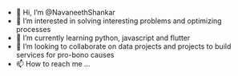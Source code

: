 - 👋 Hi, I’m @NavaneethShankar
- 👀 I’m interested in solving interesting problems and optimizing processes
- 🌱 I’m currently learning python, javascript and flutter
- 💞️ I’m looking to collaborate on data projects and projects to build services for pro-bono causes
- 📫 How to reach me ...

<!---
NavaneethShankar/NavaneethShankar is a ✨ special ✨ repository because its `README.md` (this file) appears on your GitHub profile.
You can click the Preview link to take a look at your changes.
--->
